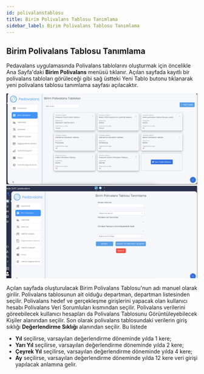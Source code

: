 ```yaml
---
id: polivalanstablosu
title: Birim Polivalans Tablosu Tanımlama
sidebar_label: Birim Polivalans Tablosu Tanımlama
---
```

## Birim Polivalans Tablosu Tanımlama

Pedavalans uygulamasında Polivalans tablolarını oluşturmak için öncelikle Ana Sayfa'daki **Birim Polivalans** menüsü tıklanır. Açılan sayfada kayıtlı bir polivalans
tabloları görüleceği gibi sağ üstteki Yeni Tablo butonu tıklanarak yeni polivalans tablosu tanımlama sayfası açılacaktır.

![Birim Polivalans Tabloları](../images/birimpolivalanstablosu1.png)
![Polivalans Tablosu Oluşturma](../images/birimpolivalanstablosu2.png)

Açılan sayfada oluşturulacak Birim Polivalans Tablosu'nun adı manuel olarak girilir. Polivalans tablosunun ait olduğu departman, departman listesinden seçilir. Polivalans hedef ve gerçekleşme girişlerini yapacak olan kullanıcı hesabı Polivalans Veri Sorumluları kısmından seçilir. Polivalans verilerini göreebilecek kullanıcı hesapları da Polivalans Tablosunu Görüntüleyebilecek Kişiler alanından seçilir. Son olarak polivalans tablosundaki verilerin giriş sıklığı **Değerlendirme Sıklığı** alanından seçilir. Bu listede

- **Yıl** seçilirse, varsayılan değerlendirme döneminde yılda 1 kere;
- **Yarı Yıl** seçilirse, varsayılan değerlendirme döneminde yılda 2 kere;
- **Çeyrek Yıl** seçilirse, varsayılan değerlendirme döneminde yılda 4 kere;
- **Ay** seçilirse, varsayılan değerlendirme döneminde yılda 12 kere veri girişi yapılacak anlamına gelir.
